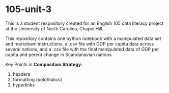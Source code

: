 # 105-unit-3
This is a student respository created for an English 105 data literacy project at the University of North Carolina, Chapel Hill.

This repository contains one python notebook with a manipulated data set and markdown instructions, a .csv file with GDP per capita data across several nations, and a .csv file with the final manipulated data of GDP per capita and perent change in Scandanavian nations. 


Key Points in **Composition Strategy**: 
1. headers
2. formatting (bold/italics)
3. hyperlinks
